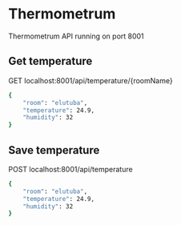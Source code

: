 # Thermometrum
Thermometrum API running on port 8001

## Get temperature
GET localhost:8001/api/temperature/{roomName}
```bash
{
 	"room": "elutuba",
 	"temperature": 24.9,
 	"humidity": 32
}
```

## Save temperature
POST localhost:8001/api/temperature
```bash
{
 	"room": "elutuba",
 	"temperature": 24.9,
 	"humidity": 32
}
```